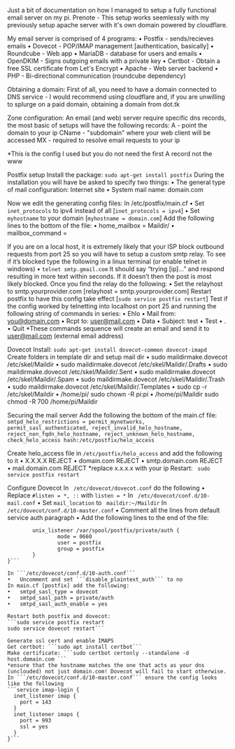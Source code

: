 Just a bit of documentation on how I managed to setup a fully functional email server on my pi.
Prenote - This setup works seemlessly with my previously setup apache server with it's own domain powered by cloudflare.

My email server is comprised of 4 programs:
•	Postfix - sends/recieves emails
•	Dovecot - POP/IMAP management [authentication, basically]
•	Roundcube - Web app
•	MariaDB - database for users and emails
•	OpenDKIM - Signs outgoing emails with a private key
•	Certbot - Obtain a free SSL certificate from Let's Encrypt
•	Apache - Web server backend
•	PHP - Bi-directional communication (roundcube dependency)
  
Obtaining a domain:
First of all, you need to have a domain connected to DNS service - I would recommend using cloudflare and, if you are unwilling to splurge on a paid domain, obtaining a domain from dot.tk

Zone configuration:
An email (and web) server require specific dns records, the most basic of setups will have the following records:
A - point the domain to your ip
CName - "subdomain" where your web client will be accessed
MX - required to resolve email requests to your ip
 
*This is the config I used but you do not need the first A record not the www

Postfix setup
Install the package: ```sudo apt-get install postfix```
During the installation you will have be asked to specify two things: 
•	The general type of mail configuration: Internet site 
•	System mail name: domain.com

Now we edit the generating config files:
In /etc/postfix/main.cf
•	Set ```inet_protocols``` to ipv4 instead of all [```inet_protocols = ipv4```]
•	Set ```myhostname``` to your domain [```myhostname = domain.com```]
Add the following lines to the bottom of the file:
•	home_mailbox = Maildir/ 
•	mailbox_command =

If you are on a local host, it is extremely likely that your ISP block outbound requests from port 25 so you will have to setup a custom smtp relay. 
To see if it’s blocked type the following in a linux terminal (or enable telnet in windows)
•	```telnet smtp.gmail.com```
It should say “trying [ip]…” and respond resulting in more text within seconds. If it doesn’t then the post is most likely blocked. Once you find the relay do the following:
•	Set the relayhost to smtp.yourprovider.com [relayhost = smtp.yourprovider.com]
Restart postfix to have this config take effect [```sudo service postfix restart```]
Test if the config worked by telnetting into localhost on port 25 and running the following string of commands in series:
•	Ehlo
•	Mail from: you@domain.com
•	Rcpt to: user@mail.com
•	Data
•	Subject: test
•	Test
•	.
•	Quit
*These commands sequence will create an email and send it to user@mail.com (external email address)

Dovecot
Install: ```sudo apt-get install dovecot-common dovecot-imapd```
Create folders in template dir and setup mail dir
•	sudo maildirmake.dovecot /etc/skel/Maildir 
•	sudo maildirmake.dovecot /etc/skel/Maildir/.Drafts 
•	sudo maildirmake.dovecot /etc/skel/Maildir/.Sent 
•	sudo maildirmake.dovecot /etc/skel/Maildir/.Spam 
•	sudo maildirmake.dovecot /etc/skel/Maildir/.Trash 
•	sudo maildirmake.dovecot /etc/skel/Maildir/.Templates
•	sudo cp -r /etc/skel/Maildir 
•	/home/pi/ sudo chown -R pi:pi 
•	/home/pi/Maildir sudo chmod -R 700 /home/pi/Maildir


Securing the mail server
Add the following the bottom of the main.cf file:
```smtpd_helo_restrictions = permit_mynetworks, permit_sasl_authenticated, reject_invalid_helo_hostname, reject_non_fqdn_helo_hostname, reject_unknown_helo_hostname, check_helo_access hash:/etc/postfix/helo_access```

Create helo_access file in ```/etc/postfix/helo_access``` and add the following to it
•	X.X.X.X   REJECT
•	domain.com   REJECT
•	smtp.domain.com   REJECT
•	mail.domain.com   REJECT
*replace x.x.x.x with your ip
Restart: ``` sudo service postfix restart```

Configure Dovecot
In ``` /etc/dovecot/dovecot.conf``` do the following
•	Replace ```#listen = *, ::``` with ```listen = *```
In ``` /etc/dovecot/conf.d/10-mail.conf```
•	Set ```mail_location``` to ``` maildir:~/Maildir```
In ``` /etc/dovecot/conf.d/10-master.conf```
•	Comment all the lines from default service auth paragraph
•	Add the following lines to the end of the file:
```service auth {
        unix_listener /var/spool/postfix/private/auth {
                mode = 0660
                user = postfix
                group = postfix
        }
}```

In ```/etc/dovecot/conf.d/10-auth.conf```
•	Uncomment and set ```disable_plaintext_auth``` to no
In main.cf [postfix] add the following:
•	smtpd_sasl_type = dovecot
•	smtpd_sasl_path = private/auth
•	smtpd_sasl_auth_enable = yes

Restart both postfix and dovecot: 
```sudo service postfix restart 
sudo service dovecot restart```

Generate ssl cert and enable IMAPS
Get certbot: ```sudo apt install certbot``` 
Make certificate: ```sudo certbot certonly --standalone -d host.domain.com ```
*ensure that the hostname matches the one that acts as your dns (unclouded) not just domain.com! Dovecot will fail to start otherwise.
In ```/etc/dovecot/conf.d/10-master.conf``` ensure the config looks like the following
```service imap-login {
  inet_listener imap {
    port = 143
  } 
  inet_listener imaps {
    port = 993
    ssl = yes
  }
}```

